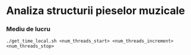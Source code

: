 # Analiza structurii pieselor muzicale

### Mediu de lucru
```
./get_time_local.sh <num_threads_start> <num_threads_increment> <num_threads_stop>
```
